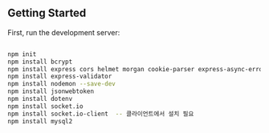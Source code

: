 ## Getting Started

First, run the development server:

```bash

npm init
npm install bcrypt
npm install express cors helmet morgan cookie-parser express-async-errors
npm install express-validator
npm install nodemon --save-dev
npm install jsonwebtoken
npm install dotenv
npm install socket.io
npm install socket.io-client  -- 클라이언트에서 설치 필요
npm install mysql2
```
